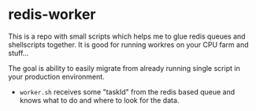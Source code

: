 redis-worker
============

This is a repo with small scripts which helps me to glue redis queues and
shellscripts together.
It is good for running workres on your CPU farm and stuff...

The goal is ability to easily migrate from already running single script in
your production environment.

 - `worker.sh` receives some "taskId" from the redis based queue and knows what
   to do and where to look for the data.

